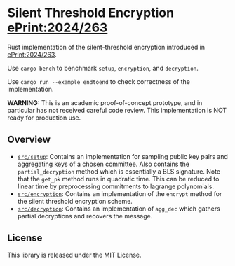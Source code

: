 # Silent Threshold Encryption [ePrint:2024/263](https://eprint.iacr.org/2024/263)

Rust implementation of the silent-threshold encryption introduced in [ePrint:2024/263](https://eprint.iacr.org/2024/263).

Use ```cargo bench``` to benchmark `setup`, `encryption`, and `decryption`.

Use ```cargo run --example endtoend``` to check correctness of the implementation.

**WARNING:** This is an academic proof-of-concept prototype, and in particular has not received careful code review. This implementation is NOT ready for production use.

## Overview
* [`src/setup`](src/setup.rs): Contains an implementation for sampling public key pairs and aggregating keys of a chosen committee. Also contains the `partial_decryption` method which is essentially a BLS signature. Note that the `get_pk` method runs in quadratic time. This can be reduced to linear time by preprocessing commitments to lagrange polynomials.
* [`src/encryption`](src/encryption.rs): Contains an implementation of the `encrypt` method for the silent threshold encryption scheme.
* [`src/decryption`](src/decryption.rs): Contains an implementation of `agg_dec` which gathers partial decryptions and recovers the message.

## License
This library is released under the MIT License.
